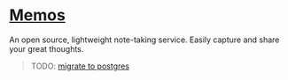 # [Memos](https://usememos.com/)

An open source, lightweight note-taking service. Easily capture and share your great thoughts.

> TODO: [migrate to postgres](https://github.com/usememos/memos/issues/2596)
